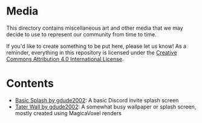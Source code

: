# Media

This directory contains miscellaneous art and other media that we may decide to use to represent our community from time to time.

If you'd like to create something to be put here, please let us know! As a reminder, everything in this repository is licensed under the [Creative Commons Attribution 4.0 International License](/LICENSE.md).

# Contents

* [Basic Splash by gdude2002](/media/basic-splash): A basic Discord invite splash screen
* [Tater Wall by gdude2002](/media/tater-wall): A somewhat busy wallpaper or splash screen, mostly created using MagicaVoxel renders

